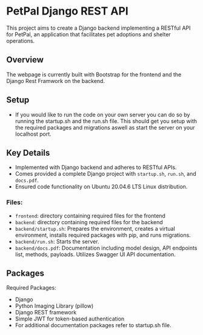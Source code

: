 # PetPal Django REST API

This project aims to create a Django backend implementing a RESTful API for PetPal, an application that facilitates pet adoptions and shelter operations.

## Overview

The webpage is currently built with Bootstrap for the frontend and the Django Rest Framwork on the backend.

## Setup

- If you would like to run the code on your own server you can do so by running the startup.sh and the run.sh file. This should get you setup with the required packages and migrations aswell as start the server on your localhost port.

## Key Details

- Implemented with Django backend and adheres to RESTful APIs.
- Comes provided a complete Django project with `startup.sh`, `run.sh`, and `docs.pdf`.
- Ensured code functionality on Ubuntu 20.04.6 LTS Linux distribution.

### Files:
- `frontend`: directory containing required files for the frontend
- `backend`: directory containing required files for the backend
- `backend/startup.sh`: Prepares the environment, creates a virtual environment, installs required packages with pip, and runs migrations.
- `backend/run.sh`: Starts the server.
- `backend/docs.pdf`: Documentation including model design, API endpoints list, methods, payloads. Utilizes Swagger UI API documentation.

## Packages

Required Packages:
- Django
- Python Imaging Library (pillow)
- Django REST framework
- Simple JWT for token-based authentication
- For additional documentation packages refer to startup.sh file.
